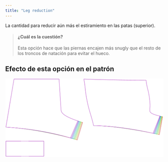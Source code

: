 ```yaml
---
title: "Leg reduction"
---
```


La cantidad para reducir aún más el estiramiento en las patas (superior).

> #### ¿Cuál es la cuestión?
> 
> Esta opción hace que las piernas encajen más snugly que el resto de los troncos de natación para evitar el hueco.

## Efecto de esta opción en el patrón

![Esta imagen muestra el efecto de esta opción superponiendo varias variantes que tienen un valor diferente para esta opción](shin_legreduction_sample.svg "Efecto de esta opción en el patrón")
